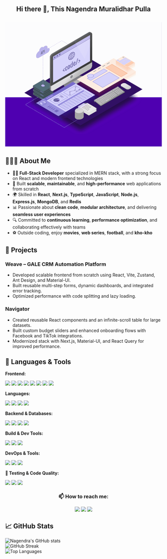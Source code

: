 <h2 align="center"> Hi there 👋, This Nagendra Muralidhar Pulla <h2>
    <div align="center">
 <img  height= 400px  src="https://github.com/nag-murali/nag-murali/blob/main/images/web-development.gif" />
    </div>
<h2>👨🏽‍💻 About Me</h2>
<ul>
  <li>👨‍💻 <strong>Full-Stack Developer</strong> specialized in MERN stack, with a strong focus on React and modern frontend technologies</li>
  <li>🚀 Built <strong>scalable</strong>, <strong>maintainable</strong>, and <strong>high-performance</strong> web applications from scratch</li>
  <li>🌍 Skilled in <strong>React</strong>, <strong>Next.js</strong>, <strong>TypeScript</strong>, <strong>JavaScript</strong>, <strong>Node.js</strong>, <strong>Express.js</strong>, <strong>MongoDB</strong>, and <strong>Redis</strong></li>
  <li>📊 Passionate about <strong>clean code</strong>, <strong>modular architecture</strong>, and delivering <strong>seamless user experiences</strong></li>
  <li>🔍 Committed to <strong>continuous learning</strong>, <strong>performance optimization</strong>, and collaborating effectively with teams</li>
  <li>⚽ Outside coding, enjoy <strong>movies</strong>, <strong>web series</strong>, <strong>football</strong>, and <strong>kho-kho</strong></li>
</ul>

## 🚀 Projects

### Weave – GALE CRM Automation Platform
- Developed scalable frontend from scratch using React, Vite, Zustand, Ant Design, and Material-UI.
- Built reusable multi-step forms, dynamic dashboards, and integrated error tracking.
- Optimized performance with code splitting and lazy loading.

### Navigator
- Created reusable React components and an infinite-scroll table for large datasets.
- Built custom budget sliders and enhanced onboarding flows with Facebook and TikTok integrations.
- Modernized stack with Next.js, Material-UI, and React Query for improved performance.

## 🧰 Languages & Tools

**Frontend:**  
<p>
  <img src="https://img.shields.io/badge/React-20232A?style=for-the-badge&logo=react&logoColor=61DAFB" />
  <img src="https://img.shields.io/badge/Next.js-000000?style=for-the-badge&logo=nextdotjs&logoColor=white" />
  <img src="https://img.shields.io/badge/Zustand-000000?style=for-the-badge&logo=zustand&logoColor=white" />
  <img src="https://img.shields.io/badge/Redux-593D88?style=for-the-badge&logo=redux&logoColor=white" />
  <img src="https://img.shields.io/badge/React_Router-CA4245?style=for-the-badge&logo=react-router&logoColor=white" />
  <img src="https://img.shields.io/badge/Ant_Design-0170FE?style=for-the-badge&logo=antdesign&logoColor=white" />
  <img src="https://img.shields.io/badge/Material_UI-007FFF?style=for-the-badge&logo=mui&logoColor=white" />
  <img src="https://img.shields.io/badge/Tailwind_CSS-06B6D4?style=for-the-badge&logo=tailwind-css&logoColor=white" />
</p>

**Languages:**  
<p>
  <img src="https://img.shields.io/badge/HTML5-E34F26?style=for-the-badge&logo=html5&logoColor=white" />
  <img src="https://img.shields.io/badge/CSS3-1572B6?style=for-the-badge&logo=css3&logoColor=white" />
  <img src="https://img.shields.io/badge/JavaScript-F7DF1E?style=for-the-badge&logo=javascript&logoColor=black" />
  <img src="https://img.shields.io/badge/TypeScript-3178C6?style=for-the-badge&logo=typescript&logoColor=white" />
</p>

**Backend & Databases:**  
<p>
  <img src="https://img.shields.io/badge/Node.js-339933?style=for-the-badge&logo=nodedotjs&logoColor=white" />
  <img src="https://img.shields.io/badge/Express.js-000000?style=for-the-badge&logo=express&logoColor=white" />
  <img src="https://img.shields.io/badge/MongoDB-4EA94B?style=for-the-badge&logo=mongodb&logoColor=white" />
  <img src="https://img.shields.io/badge/Redis-DC382D?style=for-the-badge&logo=redis&logoColor=white" />
</p>

**Build & Dev Tools:**  
<p>
  <img src="https://img.shields.io/badge/Vite-646CFF?style=for-the-badge&logo=vite&logoColor=white" />
  <img src="https://img.shields.io/badge/Axios-5A29E4?style=for-the-badge&logo=axios&logoColor=white" />
  <img src="https://img.shields.io/badge/Husky-000000?style=for-the-badge&logo=git&logoColor=white" />
</p>

**DevOps & Tools:**  
<p>
  <img src="https://img.shields.io/badge/Docker-2496ED?style=for-the-badge&logo=docker&logoColor=white" />
  <img src="https://img.shields.io/badge/Git-F05032?style=for-the-badge&logo=git&logoColor=white" />
  <img src="https://img.shields.io/badge/Heroku-430098?style=for-the-badge&logo=heroku&logoColor=white" />
</p>

**🧪 Testing & Code Quality:**  
<p>
  <img src="https://img.shields.io/badge/Jest-C21325?style=for-the-badge&logo=jest&logoColor=white" />
  <img src="https://img.shields.io/badge/ESLint-4B32C3?style=for-the-badge&logo=eslint&logoColor=white" />
  <img src="https://img.shields.io/badge/Prettier-F7B93E?style=for-the-badge&logo=prettier&logoColor=black" />
</p>
<h3 align="center">📫 How to reach me: </h3>
<div align="center" display="flex">
  <a target="_blank" href="https://www.linkedin.com/in/nagendra-muralidhar-pulla-0a836a21b/"> <img src="https://img.shields.io/badge/LinkedIn-0077B5?style=for-the-badge&logo=linkedin&logoColor=white" /></a>
  <a target="_blank" href="mailto: nagmurali96@gmail.com"><img src="https://img.shields.io/badge/Gmail-D14836?style=for-the-badge&logo=gmail&logoColor=white" /></a>
  <a target="_blank" href="https://github.com/nag-murali"><img src="https://img.shields.io/badge/GitHub-100000?style=for-the-badge&logo=github&logoColor=white" /></a>
</div>


## 📈 GitHub Stats
![Nagendra's GitHub stats](https://github-readme-stats.vercel.app/api?username=nag-murali&theme=github_dark_dimmed&show_icons=true)  
![GitHub Streak](https://github-readme-streak-stats.herokuapp.com/?user=nag-murali)  
![Top Languages](https://github-readme-stats.vercel.app/api/top-langs/?username=nag-murali&layout=compact&theme=vue)


